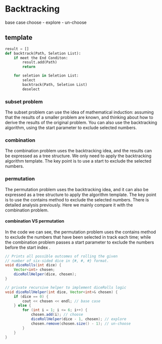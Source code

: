 # Backtracking
base case
choose - explore - un-choose

## template
```python
result = []
def backtrack(Path, Seletion List):
    if meet the End Conditon:
        result.add(Path)
        return

    for seletion in Seletion List:
        select
        backtrack(Path, Seletion List)
        deselect
```
### subset problem
The subset problem can use the idea of mathematical induction: assuming that the results of a smaller problem are known, and thinking about how to derive the results of the original problem. You can also use the backtracking algorithm, using the start parameter to exclude selected numbers.

### combination
The combination problem uses the backtracking idea, and the results can be expressed as a tree structure. We only need to apply the backtracking algorithm template. The key point is to use a start to exclude the selected numbers.

### permutation
The permutation problem uses the backtracking idea, and it can also be expressed as a tree structure to apply the algorithm template. The key point is to use the contains method to exclude the selected numbers. There is detailed analysis previously. Here we mainly compare it with the combination problem.

#### combination VS permutation
In the code we can see, the permutation problem uses the contains method to exclude the numbers that have been selected in track each time; while the combination problem passes a start parameter to exclude the numbers before the start index .

```java
// Prints all possible outcomes of rolling the given
// number of six-sided dice in {#, #, #} format.
void diceRolls(int dice) {
    Vector<int> chosen;
    diceRollHelper(dice, chosen);
}

// private recursive helper to implement diceRolls logic
void diceRollHelper(int dice, Vector<int>& chosen) {
    if (dice == 0) {
        cout << chosen << endl; // base case
    } else {
        for (int i = 1; i <= 6; i++) {
            chosen.add(i); // choose
            diceRollHelper(dice - 1, chosen); // explore
            chosen.remove(chosen.size() - 1); // un-choose
        }
    }
}
```
